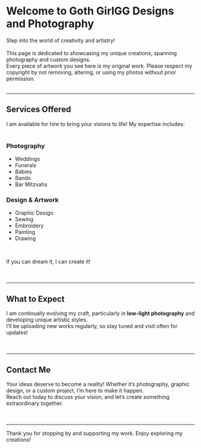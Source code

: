 # Welcome to Goth GirlGG Designs and Photography  

Step into the world of creativity and artistry! <br><br>
This page is dedicated to showcasing my unique creations, spanning photography and custom designs. <br>
Every piece of artwork you see here is my original work. Please respect my copyright by not removing, altering, or using my photos without prior permission. 
<br><br>

---

## **Services Offered**  
I am available for hire to bring your visions to life! My expertise includes:  
<br>

### **Photography**  
- Weddings  
- Funerals  
- Babies  
- Bands  
- Bar Mitzvahs  


### **Design & Artwork**  
- Graphic Design  
- Sewing  
- Embroidery  
- Painting  
- Drawing  
<br>

If you can dream it, I can create it!  
<br><br>

---

## **What to Expect**  
I am continually evolving my craft, particularly in **low-light photography** and developing unique artistic styles. <br>
I’ll be uploading new works regularly, so stay tuned and visit often for updates!  
<br><br>

---

## **Contact Me**  
Your ideas deserve to become a reality! Whether it’s photography, graphic design, or a custom project, I’m here to make it happen. <br>
Reach out today to discuss your vision, and let’s create something extraordinary together.  
<br><br>

---

Thank you for stopping by and supporting my work. Enjoy exploring my creations!
